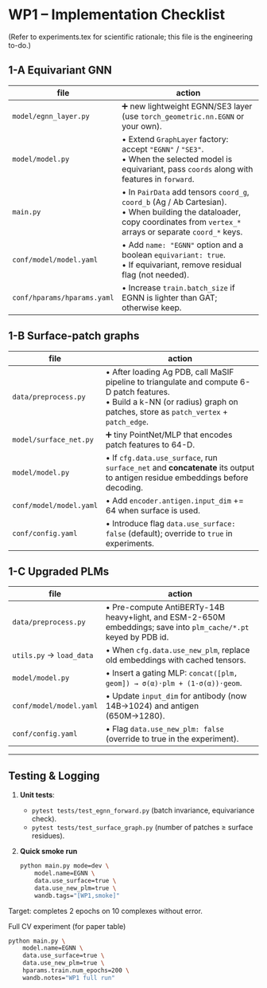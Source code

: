 
# WP1 – Implementation Checklist
(Refer to experiments.tex for scientific rationale; this file is the engineering to-do.)

## 1-A  Equivariant GNN
| file | action |
|------|--------|
| `model/egnn_layer.py` | ➕ new lightweight EGNN/SE3 layer (use `torch_geometric.nn.EGNN` or your own). |
| `model/model.py` | • Extend `GraphLayer` factory: accept `"EGNN"` / `"SE3"`. <br>• When the selected model is equivariant, pass `coords` along with features in `forward`. |
| `main.py` | • In `PairData` add tensors `coord_g`, `coord_b` (Ag / Ab Cartesian). <br>• When building the dataloader, copy coordinates from `vertex_*` arrays or separate `coord_*` keys. |
| `conf/model/model.yaml` | • Add `name: "EGNN"` option and a boolean `equivariant: true`. <br>• If equivariant, remove residual flag (not needed). |
| `conf/hparams/hparams.yaml` | • Increase `train.batch_size` if EGNN is lighter than GAT; otherwise keep. |

## 1-B  Surface-patch graphs
| file | action |
|------|--------|
| `data/preprocess.py` | • After loading Ag PDB, call MaSIF pipeline to triangulate and compute 6-D patch features. <br>• Build a k-NN (or radius) graph on patches, store as `patch_vertex` + `patch_edge`. |
| `model/surface_net.py` | ➕ tiny PointNet/MLP that encodes patch features to 64-D. |
| `model/model.py` | • If `cfg.data.use_surface`, run `surface_net` and **concatenate** its output to antigen residue embeddings before decoding. |
| `conf/model/model.yaml` | • Add `encoder.antigen.input_dim` += 64 when surface is used. |
| `conf/config.yaml` | • Introduce flag `data.use_surface: false` (default); override to `true` in experiments. |

## 1-C  Upgraded PLMs
| file | action |
|------|--------|
| `data/preprocess.py` | • Pre-compute AntiBERTy-14B heavy+light, and ESM-2-650M embeddings; save into `plm_cache/*.pt` keyed by PDB id. |
| `utils.py` → `load_data` | • When `cfg.data.use_new_plm`, replace old embeddings with cached tensors. |
| `model/model.py` | • Insert a gating MLP: `concat([plm, geom]) → σ(α)·plm + (1-σ(α))·geom`. |
| `conf/model/model.yaml` | • Update `input_dim` for antibody (now 14B→1024) and antigen (650M→1280). |
| `conf/config.yaml` | • Flag `data.use_new_plm: false` (override to true in the experiment). |

---

## Testing & Logging
1. **Unit tests**:  
   * `pytest tests/test_egnn_forward.py` (batch invariance, equivariance check).  
   * `pytest tests/test_surface_graph.py` (number of patches ≥ surface residues).

2. **Quick smoke run**  
   ```bash
   python main.py mode=dev \
       model.name=EGNN \
       data.use_surface=true \
       data.use_new_plm=true \
       wandb.tags="[WP1,smoke]"
    ```
Target: completes 2 epochs on 10 complexes without error.

Full CV experiment (for paper table)

```bash
python main.py \
    model.name=EGNN \
    data.use_surface=true \
    data.use_new_plm=true \
    hparams.train.num_epochs=200 \
    wandb.notes="WP1 full run"
```

